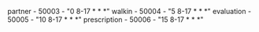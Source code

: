 partner - 50003 - "0 8-17 * * *"
walkin - 50004 - "5 8-17 * * *"
evaluation - 50005 - "10 8-17 * * *"
prescription - 50006 - "15 8-17 * * *"